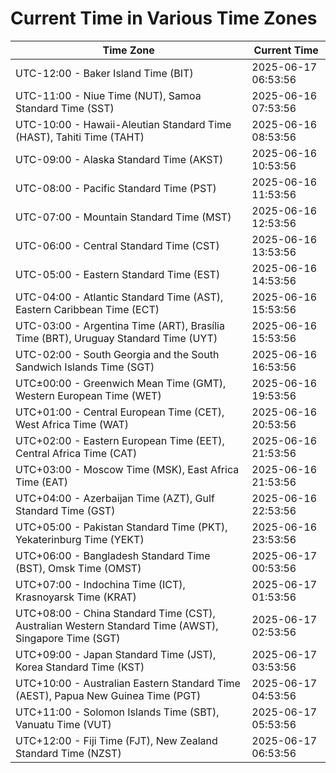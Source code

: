 # Current Time in Various Time Zones

| Time Zone | Current Time |
|-----------|--------------|
| UTC-12:00 - Baker Island Time (BIT) | 2025-06-17 06:53:56 |
| UTC-11:00 - Niue Time (NUT), Samoa Standard Time (SST) | 2025-06-16 07:53:56 |
| UTC-10:00 - Hawaii-Aleutian Standard Time (HAST), Tahiti Time (TAHT) | 2025-06-16 08:53:56 |
| UTC-09:00 - Alaska Standard Time (AKST) | 2025-06-16 10:53:56 |
| UTC-08:00 - Pacific Standard Time (PST) | 2025-06-16 11:53:56 |
| UTC-07:00 - Mountain Standard Time (MST) | 2025-06-16 12:53:56 |
| UTC-06:00 - Central Standard Time (CST) | 2025-06-16 13:53:56 |
| UTC-05:00 - Eastern Standard Time (EST) | 2025-06-16 14:53:56 |
| UTC-04:00 - Atlantic Standard Time (AST), Eastern Caribbean Time (ECT) | 2025-06-16 15:53:56 |
| UTC-03:00 - Argentina Time (ART), Brasília Time (BRT), Uruguay Standard Time (UYT) | 2025-06-16 15:53:56 |
| UTC-02:00 - South Georgia and the South Sandwich Islands Time (SGT) | 2025-06-16 16:53:56 |
| UTC±00:00 - Greenwich Mean Time (GMT), Western European Time (WET) | 2025-06-16 19:53:56 |
| UTC+01:00 - Central European Time (CET), West Africa Time (WAT) | 2025-06-16 20:53:56 |
| UTC+02:00 - Eastern European Time (EET), Central Africa Time (CAT) | 2025-06-16 21:53:56 |
| UTC+03:00 - Moscow Time (MSK), East Africa Time (EAT) | 2025-06-16 21:53:56 |
| UTC+04:00 - Azerbaijan Time (AZT), Gulf Standard Time (GST) | 2025-06-16 22:53:56 |
| UTC+05:00 - Pakistan Standard Time (PKT), Yekaterinburg Time (YEKT) | 2025-06-16 23:53:56 |
| UTC+06:00 - Bangladesh Standard Time (BST), Omsk Time (OMST) | 2025-06-17 00:53:56 |
| UTC+07:00 - Indochina Time (ICT), Krasnoyarsk Time (KRAT) | 2025-06-17 01:53:56 |
| UTC+08:00 - China Standard Time (CST), Australian Western Standard Time (AWST), Singapore Time (SGT) | 2025-06-17 02:53:56 |
| UTC+09:00 - Japan Standard Time (JST), Korea Standard Time (KST) | 2025-06-17 03:53:56 |
| UTC+10:00 - Australian Eastern Standard Time (AEST), Papua New Guinea Time (PGT) | 2025-06-17 04:53:56 |
| UTC+11:00 - Solomon Islands Time (SBT), Vanuatu Time (VUT) | 2025-06-17 05:53:56 |
| UTC+12:00 - Fiji Time (FJT), New Zealand Standard Time (NZST) | 2025-06-17 06:53:56 |
